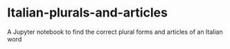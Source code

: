 # Italian-plurals-and-articles
A Jupyter notebook to find the correct plural forms and articles of an Italian word
